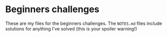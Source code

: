 # Beginners challenges
These are my files for the beginners challenges. The `NOTES.md` files include solutions for anything I've solved (this is your spoiler warning!)
